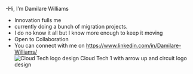 -Hi, I’m Damilare Williams
- Innovation fulls me
- currently doing a bunch of migration projects. 
- I do no know it all but I know more enough to keep it moving
- Open to Collaboration
- You can connect with me on https://www.linkedin.com/in/Damilare-Williams/
![Cloud Tech logo design Cloud Tech  1 with arrow up and circuit logo design](https://user-images.githubusercontent.com/106765204/192111661-c3e03b5e-d50b-4877-8709-182ac0d9bd49.gif)

<!---
Darewilliams54/Darewilliams54 is a ✨ special ✨ repository because its `README.md` (this file) appears on your GitHub profile.
You can click the Preview link to take a look at your changes.
--->
